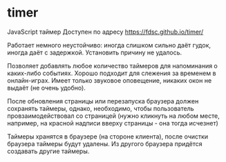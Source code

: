 # timer

JavaScript таймер
Доступен по адресу
https://fdsc.github.io/timer/

Работает немного неустойчиво: иногда слишком сильно даёт гудок, иногда даёт с задержкой. Установить причину не удалось.


Позволяет добавлять любое количество таймеров для напоминания о каких-либо событиях. Хорошо подходит для слежения за временем в онлайн-играх.
Имеет только звуковое оповещение, никаких окон не выдаёт (не очень удобно).

После обновления страницы или перезапуска браузера должен сохранять таймеры, однако, необходимо, чтобы пользователь провзаимодействовал со страницей (нужно кликнуть на любом месте, например, на красной надписи вверху страницы - она тогда исчезнет)

Таймеры хранятся в браузере (на стороне клиента), после очистки браузера таймеры будут удалены.
Из другого браузера придётся создавать другие таймеры.
